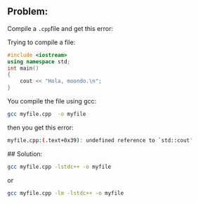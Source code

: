 ## Problem:
Compile a `.cpp`file and get this error:



Trying to compile a file:
```cpp
#include <iostream>
using namespace std;
int main()
{
    cout << "Hola, moondo.\n";
}
```

You compile the file using gcc:
```bash
gcc myfile.cpp  -o myfile
```

then you get this error:
```bash
myfile.cpp:(.text+0x39): undefined reference to `std::cout'
```

## Solution:
```bash
gcc myfile.cpp -lstdc++ -o myfile
```
or 
```bash
gcc myfile.cpp -lm -lstdc++ -o myfile
```



